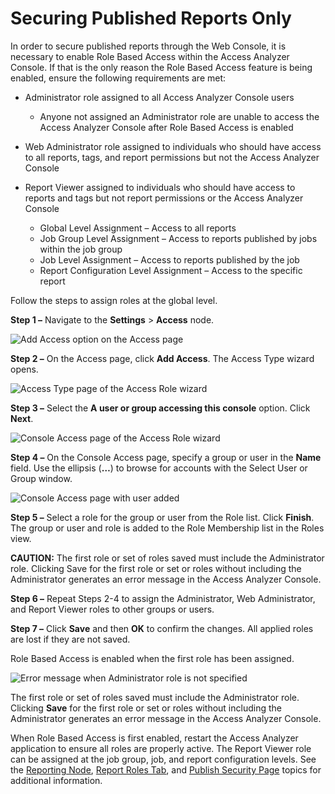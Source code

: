 # Securing Published Reports Only

In order to secure published reports through the Web Console, it is necessary to enable Role Based
Access within the Access Analyzer Console. If that is the only reason the Role Based Access feature
is being enabled, ensure the following requirements are met:

- Administrator role assigned to all Access Analyzer Console users

    - Anyone not assigned an Administrator role are unable to access the Access Analyzer Console
      after Role Based Access is enabled

- Web Administrator role assigned to individuals who should have access to all reports, tags, and
  report permissions but not the Access Analyzer Console
- Report Viewer assigned to individuals who should have access to reports and tags but not report
  permissions or the Access Analyzer Console

    - Global Level Assignment – Access to all reports
    - Job Group Level Assignment – Access to reports published by jobs within the job group
    - Job Level Assignment – Access to reports published by the job
    - Report Configuration Level Assignment – Access to the specific report

Follow the steps to assign roles at the global level.

**Step 1 –** Navigate to the **Settings** > **Access** node.

![Add Access option on the Access page](/img/product_docs/accessanalyzer/admin/settings/access/rolebased/addaccess.webp)

**Step 2 –** On the Access page, click **Add Access**. The Access Type wizard opens.

![Access Type page of the Access Role wizard](/img/product_docs/accessanalyzer/admin/settings/access/rolebased/accesstypeuser.webp)

**Step 3 –** Select the **A user or group accessing this console** option. Click **Next**.

![Console Access page of the Access Role wizard](/img/product_docs/accessanalyzer/admin/settings/access/rolebased/consoleaccess.webp)

**Step 4 –** On the Console Access page, specify a group or user in the **Name** field. Use the
ellipsis (**…**) to browse for accounts with the Select User or Group window.

![Console Access page with user added](/img/product_docs/accessanalyzer/admin/settings/access/rolebased/consoleaccessfinish.webp)

**Step 5 –** Select a role for the group or user from the Role list. Click **Finish**. The group or
user and role is added to the Role Membership list in the Roles view.

**CAUTION:** The first role or set of roles saved must include the Administrator role. Clicking Save
for the first role or set or roles without including the Administrator generates an error message in
the Access Analyzer Console.

**Step 6 –** Repeat Steps 2-4 to assign the Administrator, Web Administrator, and Report Viewer
roles to other groups or users.

**Step 7 –** Click **Save** and then **OK** to confirm the changes. All applied roles are lost if
they are not saved.

Role Based Access is enabled when the first role has been assigned.

![Error message when Administrator role is not specified](/img/product_docs/accessanalyzer/admin/settings/access/rolebased/noadminerror.webp)

The first role or set of roles saved must include the Administrator role. Clicking **Save** for the
first role or set or roles without including the Administrator generates an error message in the
Access Analyzer Console.

When Role Based Access is first enabled, restart the Access Analyzer application to ensure all roles
are properly active. The Report Viewer role can be assigned at the job group, job, and report
configuration levels. See the [Reporting Node](/docs/accessanalyzer/12.0/admin/jobs/group/reporting.md),
[Report Roles Tab](/docs/accessanalyzer/12.0/admin/jobs/job/properties/reportroles.md), and
[Publish Security Page](/docs/accessanalyzer/12.0/admin/report/wizard/publishsecurity.md) topics for additional
information.

